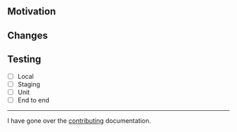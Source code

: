 ## Motivation

<!-- Why are you making this change, what problem does it solve? Include links to relevant tickets. -->

## Changes

<!-- What does this change exactly? Who will be affected? Include relevant screenshots, videos, links. -->

## Testing

<!-- How can the reviewer confirm these changes do what you say they do? Are there automated tests? -->

- [ ] Local
- [ ] Staging
- [ ] Unit
- [ ] End to end

---

I have gone over the [contributing](https://github.com/openobserve/browser-sdk/blob/main/CONTRIBUTING.md) documentation.
